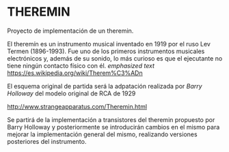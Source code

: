 # THEREMIN

Proyecto de implementación de un theremin.

El theremín es un instrumento musical inventado en 1919 por el ruso Lev Termen (1896-1993). Fue uno de los primeros instrumentos musicales electrónicos y, además de su sonido, lo más curioso es que el ejecutante no tiene ningún contacto físico con él.
*emphasized text*
https://es.wikipedia.org/wiki/Therem%C3%ADn


El esquema original de partida será la adpatación realizada por *Barry Holloway* del modelo original de RCA de 1929

http://www.strangeapparatus.com/Theremin.html



Se partirá de la implementación a transistores del theremin propuesto por Barry Holloway y posteriormente se introducirán cambios en el mismo para mejorar la implementación general del mismo, realizando versiones posteriores del instrumento.




